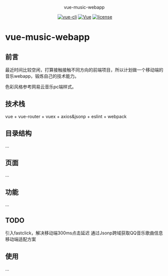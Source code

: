 <p align="center">vue-music-webapp</p>
<p align="center">
  <a href="https://github.com/javion25/vue-music-webapp"><img src="https://img.shields.io/badge/npm-v5.6.0-blue.svg?maxAge=2592000" alt=""></a>
  <a href="https://github.com/vuejs/vue-cli"><img src="https://img.shields.io/badge/vue--cli-v3.1.0-blue.svg" alt="vue-cli"></a>
  <a href="https://github.com/vuejs/vue"><img src="https://img.shields.io/badge/vue-v2.5.17-blue.svg" alt="Vue"></a>
  <a href="https://github.com/javion25/vue-music-webapp/blob/master/LICENSE"><img src="https://img.shields.io/github/license/mashape/apistatus.svg" alt="license"></a>
</p>

# vue-music-webapp

## 前言

最近时间比较空闲，打算接触接触不同方向的前端项目，所以计划做一个移动端的音乐webapp，锻炼自己的技术能力。

色彩风格参考网易云音乐pc端样式。
<!-- 主要可能会参考模仿安卓版的QQ音乐去做一个功能简化版的qq音乐。 -->

## 技术栈

vue + vue-router + vuex + axios&jsonp + eslint + webpack 

## 目录结构

...

## 页面

...

## 功能

...

## TODO

引入fastclick，解决移动端300ms点击延迟
通过Jsonp跨域获取QQ音乐歌曲信息
移动端适配方案

## 使用

...